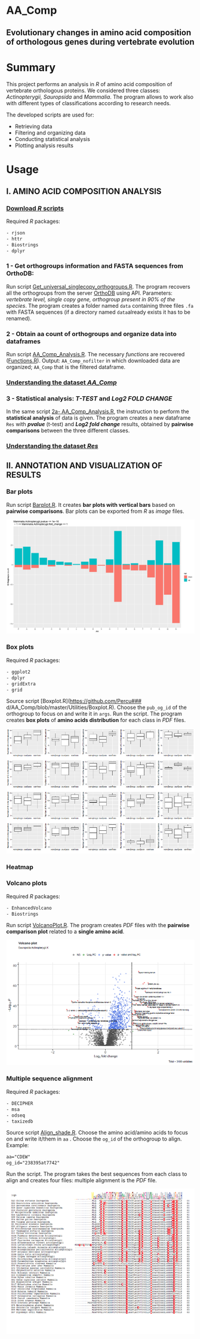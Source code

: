 # AA_Comp
## Evolutionary changes in amino acid composition of orthologous genes during vertebrate evolution



# Summary
This project performs an analysis in *R* of amino acid composition of vertebrate orthologous proteins. 
We considered three classes: *Actinopterygii, Sauropsida* and *Mammalia*. The program allows to work also with different types of classifications according to research needs. 

The developed scripts are used for:

- Retrieving data
- Filtering and organizing data
- Conducting statistical analysis
- Plotting analysis results

# Usage
## I. AMINO ACID COMPOSITION ANALYSIS
### [Download *R* scripts](https://github.com/Percud/AA_Comp/archive/master.zip)
Required *R* packages:
```
- rjson
- httr
- Biostrings
- dplyr
```
### 1 - Get orthogroups information and FASTA sequences from OrthoDB:
Run script [Get_universal_singlecopy_orthogroups.R](https://github.com/Percud/AA_Comp/blob/master/Get_universal_singlecopy_orthogroups.R).
The program recovers all the orthogroups from the server [OrthoDB](https://www.orthodb.org/) using API. Parameters: *vertebrate level, single copy gene, orthogroup present in 90% of the species*. 
The program creates a folder named `data` containing three files `.fa` with FASTA sequences (if a directory named `data`already exists it has to be renamed).

### 2 - Obtain aa count of orthogroups and organize data into dataframes
Run script [AA_Comp_Analysis.R](https://github.com/Percud/AA_Comp/blob/master/AA_Comp_Analysis.R).
The necessary *functions* are recovered ([Functions.R](https://github.com/Percud/AA_Comp/blob/master/Functions.R)). Output: `AA_Comp_nofilter` in which  downloaded data are organized; `AA_Comp` that is the filtered dataframe.

### [Understanding the dataset ***AA_Comp***](https://github.com/Percud/AA_Comp/blob/master/Results/UNDERSTANDING%20THE%20DATASET%20AA_Comp.md)

### 3 - Statistical analysis: ***T-TEST*** and ***Log2 FOLD CHANGE***
In the same script [2a- AA_Comp_Analysis.R](https://github.com/Percud/AA_Comp/blob/master/2a-%20AA_Comp_Analysis.R), the instruction to perform the **statistical analysis** of data is given. 
The program creates a new dataframe `Res` with ***pvalue*** (t-test) and ***Log2 fold change*** results, obtained by **pairwise comparisons** between the three different classes.

### [Understanding the dataset ***Res***](https://github.com/Percud/AA_Comp/blob/master/Results/UNDERSTANDING%20THE%20DATASET%20Res.md)

## II. ANNOTATION AND VISUALIZATION OF RESULTS
### Bar plots
Run script [Barplot.R](https://github.com/Percud/AA_Comp/blob/master/Utilities/Barplot.R). It creates **bar plots with vertical bars** based on **pairwise comparisons**.
Bar plots can be exported from *R* as *image* files.

![IMG5](./Images/Barplot.jpg)

### Box plots ### 
Required *R* packages: 
```
- ggplot2
- dplyr
- gridExtra
- grid
```
Source script [Boxplot.R](https://github.com/Percu### d/AA_Comp/blob/master/Utilities/Boxplot.R). Choose the `pub_og_id` of the orthogroup to focus on and write it in `args`. Run the script. The program creates **box plots** of **amino acids distribution** for each class in *PDF* files.

![IMG6](./Images/box.png)

### Heatmap

### Volcano plots
Required *R* packages: 
```
- EnhancedVolcano
- Biostrings
```
Run script [VolcanoPlot.R](https://github.com/Percud/AA_Comp/blob/master/Utilities/VolcanoPlot.R). The program creates *PDF* files with the **pairwise comparison plot** related to a **single amino acid**.

![IMG8](./Images/volcano.png)

### Multiple sequence alignment
Required *R* packages: 
```
- DECIPHER
- msa
- odseq
- taxizedb
```
Source script [Align_shade.R](https://github.com/Percud/AA_Comp/blob/master/Utilities/Align_shade.R). Choose the amino acid/amino acids to focus on and write it/them in `aa` . Choose the `og_id` of the orthogroup to align. Example: 
```
aa="CDEW"
og_id="238395at7742"
```
Run the script. The program takes the best sequences from each class to align and creates four files: multiple alignment is the *PDF* file.

![IMG7](./Images/align.png)










